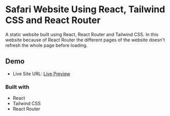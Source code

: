 
# Safari Website Using React, Tailwind CSS and React Router

A static website built using React, React Router and Tailwind CSS.
In this website because of React Router the different pages of the website doesn't refresh the whole page before loading.


## Demo

- Live Site URL: [Live Preview](https://bhargavjyoti.github.io/react-tailwind-website/)


### Built with

- React
- Tailwind CSS
- React Router